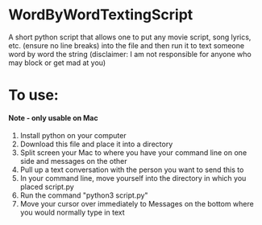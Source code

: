 # WordByWordTextingScript
A short python script that allows one to put any movie script, song lyrics, etc. (ensure no line breaks) into the file and then run it to text someone word by word the string (disclaimer: I am not responsible for anyone who may block or get mad at you)

<h1><b> To use: </b></h1>
<h4><b> Note - only usable on Mac</b></h4>
<ol>
<li> Install python on your computer </li>
<li> Download this file and place it into a directory </li>
<li> Split screen your Mac to where you have your command line on one side and messages on the other </li>
<li> Pull up a text conversation with the person you want to send this to</li>
<li> In your command line, move yourself into the directory in which you placed script.py </li>
<li> Run the command "python3 script.py" </li>
<li> Move your cursor over immediately to Messages on the bottom where you would normally type in text </li>
</ol>
